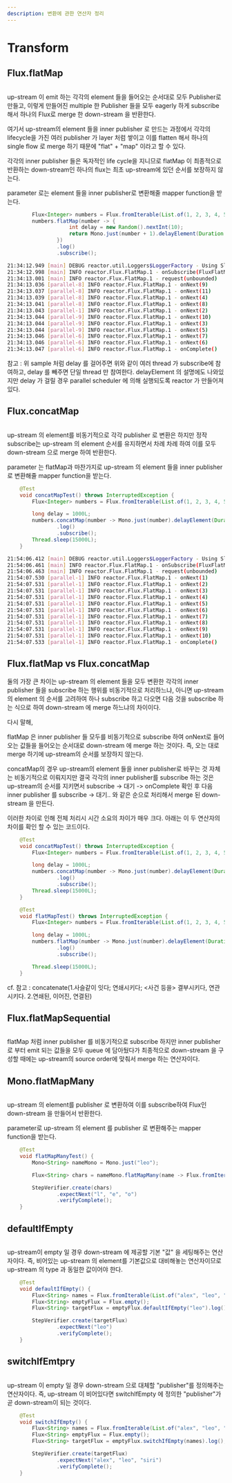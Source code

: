 ```yaml
---
description: 변환에 관한 연산자 정리
---
```


# Transform

## Flux.flatMap

<figure><img src="../../.gitbook/assets/image (26).png" alt=""><figcaption></figcaption></figure>

up-stream 이 emit 하는 각각의 element 들을 들어오는 순서대로 모두 Publisher로 만들고, 이렇게 만들어진 multiple 한 Publisher 들을 모두  eagerly 하게 subscribe 해서 하나의 Flux로 merge 한 down-stream 을 반환한다.

여기서 up-stream의 element 들을 inner publisher 로 만드는 과정에서 각각의 lifecycle을 가진 여러 publisher 가 layer 처럼 쌓이고 이를 flatten 해서 하나의 single flow 로 merge 하기 때문에 "flat" + "map" 이라고 할 수 있다.

각각의 inner publisher 들은 독자적인 life cycle을 지니므로 flatMap 이 최종적으로 반환하는 down-stream인 하나의 flux는 최초 up-stream에 있던 순서를 보장하지 않는다.

parameter 로는 element 들을 inner publisher로 변환해줄 mapper function을 받는다.

```java
        Flux<Integer> numbers = Flux.fromIterable(List.of(1, 2, 3, 4, 5, 6, 7, 8, 9, 10));
        numbers.flatMap(number -> {
                    int delay = new Random().nextInt(10);
                    return Mono.just(number + 1).delayElement(Duration.ofMillis(delay));
                })
                .log()
                .subscribe();
```

```bash
21:34:12.949 [main] DEBUG reactor.util.Loggers$LoggerFactory - Using Slf4j logging framework
21:34:12.998 [main] INFO reactor.Flux.FlatMap.1 - onSubscribe(FluxFlatMap.FlatMapMain)
21:34:13.001 [main] INFO reactor.Flux.FlatMap.1 - request(unbounded)
21:34:13.036 [parallel-8] INFO reactor.Flux.FlatMap.1 - onNext(9)
21:34:13.037 [parallel-8] INFO reactor.Flux.FlatMap.1 - onNext(11)
21:34:13.039 [parallel-8] INFO reactor.Flux.FlatMap.1 - onNext(4)
21:34:13.041 [parallel-8] INFO reactor.Flux.FlatMap.1 - onNext(8)
21:34:13.043 [parallel-1] INFO reactor.Flux.FlatMap.1 - onNext(2)
21:34:13.044 [parallel-9] INFO reactor.Flux.FlatMap.1 - onNext(10)
21:34:13.044 [parallel-9] INFO reactor.Flux.FlatMap.1 - onNext(3)
21:34:13.044 [parallel-9] INFO reactor.Flux.FlatMap.1 - onNext(5)
21:34:13.046 [parallel-6] INFO reactor.Flux.FlatMap.1 - onNext(7)
21:34:13.046 [parallel-6] INFO reactor.Flux.FlatMap.1 - onNext(6)
21:34:13.047 [parallel-6] INFO reactor.Flux.FlatMap.1 - onComplete()
```

참고 : 위 sample 처럼 delay 를 걸어주면 위와 같이 여러 thread  가 subscribe에 참여하고, delay 를 빼주면 단일 thread 만 참여한다. delayElement 의 설명에도 나와있지만 delay 가 걸릴 경우 parallel scheduler 에 의해 실행되도록 reactor 가 만들어져 있다.





## Flux.concatMap

<figure><img src="../../.gitbook/assets/image (11).png" alt=""><figcaption></figcaption></figure>

up-stream 의 element를 비동기적으로 각각 publisher 로 변환은 하지만 정작 subscribe는 up-stream 의 element 순서를 유지하면서 차례 차례 하여 이를 모두 down-stream 으로 merge 하여 반환한다.

parameter 는 flatMap과 마찬가지로 up-stream 의 element 들을 inner publisher 로 변환해줄 mapper function을 받는다.

```java
    @Test
    void concatMapTest() throws InterruptedException {
        Flux<Integer> numbers = Flux.fromIterable(List.of(1, 2, 3, 4, 5, 6, 7, 8, 9, 10));

        long delay = 1000L;
        numbers.concatMap(number -> Mono.just(number).delayElement(Duration.ofMillis(delay)))
                .log()
                .subscribe();
        Thread.sleep(15000L);
    }
```

```bash
21:54:06.412 [main] DEBUG reactor.util.Loggers$LoggerFactory - Using Slf4j logging framework
21:54:06.461 [main] INFO reactor.Flux.FlatMap.1 - onSubscribe(FluxFlatMap.FlatMapMain)
21:54:06.463 [main] INFO reactor.Flux.FlatMap.1 - request(unbounded)
21:54:07.530 [parallel-1] INFO reactor.Flux.FlatMap.1 - onNext(1)
21:54:07.531 [parallel-1] INFO reactor.Flux.FlatMap.1 - onNext(2)
21:54:07.531 [parallel-1] INFO reactor.Flux.FlatMap.1 - onNext(3)
21:54:07.531 [parallel-1] INFO reactor.Flux.FlatMap.1 - onNext(4)
21:54:07.531 [parallel-1] INFO reactor.Flux.FlatMap.1 - onNext(5)
21:54:07.531 [parallel-1] INFO reactor.Flux.FlatMap.1 - onNext(6)
21:54:07.531 [parallel-1] INFO reactor.Flux.FlatMap.1 - onNext(7)
21:54:07.531 [parallel-1] INFO reactor.Flux.FlatMap.1 - onNext(8)
21:54:07.531 [parallel-1] INFO reactor.Flux.FlatMap.1 - onNext(9)
21:54:07.531 [parallel-1] INFO reactor.Flux.FlatMap.1 - onNext(10)
21:54:07.533 [parallel-1] INFO reactor.Flux.FlatMap.1 - onComplete()
```





## Flux.flatMap vs Flux.concatMap

둘의 가장 큰 차이는 up-stream 의 element 들을 모두 변환한 각각의 inner publisher 들을 subscribe 하는 행위를 비동기적으로 처리하느냐, 아니면 up-stream 의 element 의 순서를 고려하여 하나 subscribe 하고 다오면 다음 것을 subscribe 하는 식으로 하여 down-stream 에 merge  하느냐의 차이이다.

다시 말해,

flatMap 은 inner publisher 들 모두를 비동기적으로 subscribe 하여 onNext로 들어오는 값들을 들어오는 순서대로 down-stream 에 merge 하는 것이다. 즉, 오는 대로 merge 하기에 up-stream의 순서를 보장하지 않는다.

concatMap의 경우 up-stream의 element 들을 inner publisher로 바꾸는 것 자체는 비동기적으로 이뤄지지만 결국 각각의 inner publisher를 subscribe 하는 것은 up-stream의 순서를 지키면서 subscribe -> 대기 -> onComplete 확인 후 다음 inner publisher 를 subscribe -> 대기.. 와 같은 순으로 처리해서 merge 된 down-stream 을 만든다.

이러한 차이로 인해 전체 처리시 시간 소요의 차이가 매우 크다. 아래는 이 두 연산자의 차이를 확인 할 수 있는 코드이다.

```java
    @Test
    void concatMapTest() throws InterruptedException {
        Flux<Integer> numbers = Flux.fromIterable(List.of(1, 2, 3, 4, 5, 6, 7, 8, 9, 10));

        long delay = 1000L;
        numbers.concatMap(number -> Mono.just(number).delayElement(Duration.ofMillis(delay)))
                .log()
                .subscribe();
        Thread.sleep(15000L);
    }

    @Test
    void flatMapTest() throws InterruptedException {
        Flux<Integer> numbers = Flux.fromIterable(List.of(1, 2, 3, 4, 5, 6, 7, 8, 9, 10));

        long delay = 1000L;
        numbers.flatMap(number -> Mono.just(number).delayElement(Duration.ofMillis(delay)))
                .log()
                .subscribe();

        Thread.sleep(15000L);
    }
```

cf. 참고 : concatenate(1.사슬같이 잇다; 연쇄시키다; <사건 등을> 결부시키다, 연관시키다. 2.연쇄된, 이어진, 연결된)





## Flux.flatMapSequential

<figure><img src="../../.gitbook/assets/image (33).png" alt=""><figcaption></figcaption></figure>

flatMap 처럼 inner publisher 를 비동기적으로 subscribe 하지만 inner publisher 로 부터 emit 되는 값들을 모두 queue 에 담아뒀다가 최종적으로 down-stream 을 구성할 때에는 up-stream의 source order에 맞춰서 merge 하는 연산자이다.





## Mono.flatMapMany

<figure><img src="../../.gitbook/assets/image (24).png" alt=""><figcaption></figcaption></figure>

up-stream 의 element를 publisher 로 변환하여 이를 subscribe하여 Flux인 down-stream 을 만들어서 반환한다.

parameter로 up-stream 의 element 를 publisher 로 변환해주는 mapper function을 받는다.

```java
    @Test
    void flatMapManyTest() {
        Mono<String> nameMono = Mono.just("leo");

        Flux<String> chars = nameMono.flatMapMany(name -> Flux.fromIterable(List.of(name.split("")))).log();

        StepVerifier.create(chars)
                .expectNext("l", "e", "o")
                .verifyComplete();
    }
```





## defaultIfEmpty

<figure><img src="../../.gitbook/assets/image (10).png" alt=""><figcaption></figcaption></figure>

up-stream이 empty 일 경우 down-stream 에 제공할 기본 "값" 을 세팅해주는 연산자이다. 즉, 비어있는 up-stream 의 element를 기본값으로 대비해놓는 연산자이므로 up-stream 의 type 과 동일한 값이어야 한다.

```java
    @Test
    void defaultIfEmpty() {
        Flux<String> names = Flux.fromIterable(List.of("alex", "leo", "siri"));
        Flux<String> emptyFlux = Flux.empty();
        Flux<String> targetFlux = emptyFlux.defaultIfEmpty("leo").log();

        StepVerifier.create(targetFlux)
                .expectNext("leo")
                .verifyComplete();
    }

```





## switchIfEmtpry

<figure><img src="../../.gitbook/assets/image (20).png" alt=""><figcaption></figcaption></figure>

up-stream 이 empty  일 경우 down-stream 으로 대체할 "publisher"를 정의해주는 연산자이다. 즉, up-stream 이 비어있다면 switchIfEmpty 에 정의한 "publisher"가 곧 down-stream이 되는 것이다.

```java
    @Test
    void switchIfEmpty() {
        Flux<String> names = Flux.fromIterable(List.of("alex", "leo", "siri"));
        Flux<String> emptyFlux = Flux.empty();
        Flux<String> targetFlux = emptyFlux.switchIfEmpty(names).log();

        StepVerifier.create(targetFlux)
                .expectNext("alex", "leo", "siri")
                .verifyComplete();
    }
```

